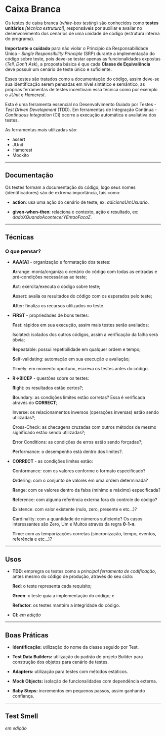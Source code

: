 # Caixa Branca
Os testes de caixa branca (*white-box testing*) são conhecidos como **testes unitários** *[técnica estrutural]*, responsáveis por auxiliar e avaliar no desenvolvimento dos cenários de uma unidade de código (estrutura interna do programa).

**Importante o cuidado** para não violar o Princípio da Responsabilidade Única - *Single Responsibility Principle* (SRP) durante a implementação do código sobre teste, pois deve-se testar apenas as funcionalidades expostas (*Tell, Don't Ask*), a proposta básica é que cada **Classe de Equivalência** deve possuir um cenário de teste único e suficiente.

Esses testes são tratados como a documentação do código, assim deve-se sua identificação serem pensadas em nível sintático e semântico, as próprias ferramentas de testes incentivam essa técnica como por exemplo o *JUnit* e *Hamcrest*.

Esta é uma ferramenta essencial no Desenvolvimento Guiado por Testes - *Test Driven Development* (TDD). Em ferramentas de Integração Contínua - *Continuous Integration* (CI) ocorre a execução automática e avaliativa dos testes.

As ferramentas mais utilizadas são:

* assert
* JUnit
* Hamcrest
* Mockito

---

## Documentação
Os testes formam a documentação do código, logo seus nomes (identificadores) são de extrema importância, tais como:

* **action**: usa uma ação do cenário de teste, ex: *adicionaUmUsuario*.

* **given-when-then**: relaciona o contexto, ação e resultado, ex: *dadoXQuandoAcontecerYEntaoFacaZ*.

---

## Técnicas
### O que pensar?
* **AAA[A]** - organização e formatação dos testes:

  **A**rrange: monta/organiza o cenário do código com todas as entradas e pré-condições necessárias ao teste;

  **A**ct: exercita/executa o código sobre teste;

  **A**ssert: avalia os resultados do código com os esperados pelo teste;

  **A**fter: finaliza os recursos utilizados no teste.

* **FIRST** - propriedades de bons testes:

  **F**ast: rápidos em sua execução, assim mais testes serão avaliados;

  **I**solated: isolados dos outros códigos, assim a verificação da falha será óbvia;

  **R**epeatable: possui repetibilidade em qualquer ordem e tempo;

  **S**elf-validating: automação em sua execução e avaliação;

  **T**imely: em momento oportuno, escreva os testes antes do código.

* **R->BICEP** - questões sobre os testes:

  **R**ight: os resultados estão certos?;
  
  **B**oundary: as condições limites estão corretas? Essa é verificada através do **CORRECT**;
  
  **I**nverse: os relacionamentos inversos (operações inversas) estão sendo utilizadas?;
  
  **C**ross-Check: as checagens cruzadas com outros métodos de mesmo significado estão sendo utilizadas?;
  
  **E**rror Conditions: as condições de erros estão sendo forçadas?;
  
  **P**erformance: o desempenho está dentro dos limites?.
 
* **CORRECT** - as condições limites estão:

  **C**onformance: com os valores conforme o formato especificado?

  **O**rdering: com o conjunto de valores em uma ordem determinada?

  **R**ange: com os valores dentro da faixa (mínimo e máximo) especificada?

  **R**eference: com alguma referência externa fora do controle do código?

  **E**xistence: com valor existente (nulo, zero, presente e etc...)?

  **C**ardinality: com a quantidade de números suficiente? Os casos interessantes são Zero, Um e Muitos através da regra **0-1-n**.

  **T**ime: com as temporizações corretas (sincronização, tempo, eventos, referência e etc...)?

---

## Usos
* **TDD**: empregra os testes como a *principal ferramenta de codificação*, antes mesmo do código de produção, através do seu ciclo:
  
  **Red**: o teste representa cada requisito;

  **Green**: o teste guia a implementação do código; e

  **Refactor**: os testes mantém a integridade do código.
  
* **CI**: *em edição*

---

## Boas Práticas
* **Identificação:** utilização do nome da classe seguido por Test.

* **Test Data Builders:** utilização do padrão de projeto Builder para construção dos objetos para cenário de testes.

* **Adapters:** utilização para testes com métodos estáticos.

* **Mock Objects:** isolação de funcionalidades com dependência externa.

* **Baby Steps:** incrementos em pequenos passos, assim ganhando confiança.

---

## Test Smell
*em edição*